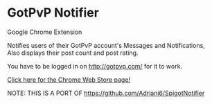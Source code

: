 # GotPvP Notifier
Google Chrome Extension

Notifies users of their GotPvP account's Messages and Notifications,  
Also displays their post count and post rating.

You have to be logged in on http://gotpvp.com/ for it to work.

[Click here for the Chrome Web Store page!](https://chrome.google.com/webstore/detail/gotpvp-notifier/cnojdkklalnlfadndogkckchiabpkogh)



NOTE: THIS IS A PORT OF https://github.com/Adriani6/SpigotNotifier
